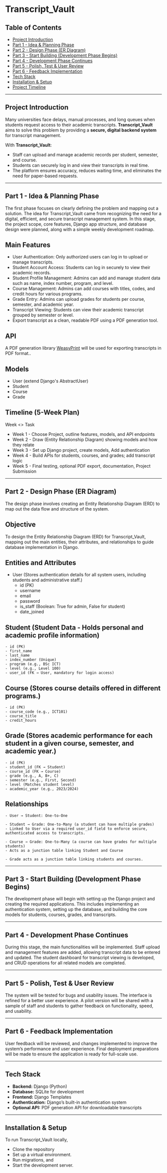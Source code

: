 # Transcript_Vault

## Table of Contents
- [Project Introduction](#project-introduction)
- [Part 1 - Idea & Planning Phase](#part-1---idea--planning-phase)
- [Part 2 - Design Phase (ER Diagram)](#part-2---design-phase-er-diagram)
- [Part 3 - Start Building (Development Phase Begins)](#part-3---start-building-development-phase-begins)
- [Part 4 - Development Phase Continues](#part-4---development-phase-continues)
- [Part 5 - Polish, Test & User Review](#part-5---polish-test--user-review)
- [Part 6 - Feedback Implementation](#part-6---feedback-implementation)
- [Tech Stack](#tech-stack)
- [Installation & Setup](#installation--setup)
- [Project Timeline](#project-timeline)

---

## Project Introduction 
Many universities face delays, manual processes, and long queues when students request access to their academic transcripts. **Transcript_Vault** aims to solve this problem by providing a **secure, digital backend system** for transcript management.

With **Transcript_Vault**:
- Staff can upload and manage academic records per student, semester, and course.
- Students can securely log in and view their transcripts in real time.
- The platform ensures accuracy, reduces waiting time, and eliminates the need for paper-based requests.

---

## Part 1 - Idea & Planning Phase
The first phase focuses on clearly defining the problem and mapping out a solution. 
The idea for Transcript_Vault came from recognizing the need for a digital, efficient, and secure transcript management system. In this stage, the project scope, core features, Django app structure, and database design were planned, along with a simple weekly development roadmap.


## Main Features
  - User Authentication: Only authorized users can log in to upload or manage transcripts.
  - Student Account Access: Students can log in securely to view their academic records.
  - Student Profile Management: Admins can add and manage student data such as name, index number, program, and level.
  - Course Management: Admins can add courses with titles, codes, and credit hours for various programs.
  - Grade Entry: Admins can upload grades for students per course, semester, and academic year.
  - Transcript Viewing: Students can view their academic transcript grouped by semester or level.
  - Export transcript as a clean, readable PDF using a PDF generation tool.

## API 
 A PDF generation library [WeasyPrint](https://weasyprint.org/) will be used for exporting transcripts in PDF format..

## Models
- User (extend Django's AbstractUser)
- Student
- Course
- Grade

## Timeline (5-Week Plan)
Week          <>  Task
- Week 1    - Choose Project, outline features, models, and API endpoints 
- Week 2    - Draw (Entity Relationship Diagram) showing models and how they relate
- Week 3    - Set up Django project, create models, Add authentication
- Week 4    - Build APIs for students, courses, and grades; add transcript logic
- Week 5    - Final testing, optional PDF export, documentation, Project Submission


---


## Part 2 - Design Phase (ER Diagram)
The design phase involves creating an Entity Relationship Diagram (ERD) to map out the data flow and structure of the system. 

  ## Objective
  To design the Entity Relationship Diagram (ERD) for Transcript_Vault, mapping out the main entities, their attributes, and relationships to      guide database implementation in Django.

  ## Entities and Attributes
  - User (Stores authentication details for all system users, including students and administrative staff.)
    - id (PK)
    - username
    - email
    - password
    - is_staff (Boolean: True for admin, False for student)
    - date_joined

  ## Student (Student Data - Holds personal and academic profile information)
    - id (PK)
    - first_name
    - last_name
    - index_number (Unique)
    - program (e.g., BSc ICT)
    - level (e.g., Level 100)
    - user_id (FK → User, mandatory for login access)

  ## Course (Stores course details offered in different programs.)
    - id (PK)
    - course_code (e.g., ICT101)
    - course_title
    - credit_hours


  ## Grade (Stores academic performance for each student in a given course, semester, and academic year.)
    - id (PK)
    - student_id (FK → Student)
    - course_id (FK → Course)
    - grade (e.g., A, B+, C)
    - semester (e.g., First, Second)
    - level (Matches student level)
    - academic_year (e.g., 2023/2024)


  ## Relationships
    - User → Student: One-to-One 

    - Student → Grade: One-to-Many (a student can have multiple grades)
    - Linked to User via a required user_id field to enforce secure, authenticated access to transcripts.

    - Course → Grade: One-to-Many (a course can have grades for multiple students)
    - Acts as a junction table linking Student and Course

    - Grade acts as a junction table linking students and courses.

---

## Part 3 - Start Building (Development Phase Begins)
The development phase will begin with setting up the Django project and creating the required applications. This includes implementing an authentication system, setting up the database, and building the core models for students, courses, grades, and transcripts.

---

## Part 4 - Development Phase Continues
During this stage, the main functionalities will be implemented. Staff upload and management features are added, allowing transcript data to be entered and updated. The student dashboard for transcript viewing is developed, and CRUD operations for all related models are completed.

---

## Part 5 - Polish, Test & User Review
The system will be tested for bugs and usability issues. The interface is refined for a better user experience. A pilot version will be shared with a sample of staff and students to gather feedback on functionality, speed, and usability.


---

## Part 6 - Feedback Implementation
User feedback will be reviewed, and changes implemented to improve the system’s performance and user experience. Final deployment preparations will be made to ensure the application is ready for full-scale use.


---

## Tech Stack
- **Backend:** Django (Python)
- **Database:** SQLite for development
- **Frontend:** Django Templates
- **Authentication:** Django’s built-in authentication system
- **Optional API:** PDF generation API for downloadable transcripts

---

## Installation & Setup
To run Transcript_Vault locally, 
- Clone the repository
- Set up a virtual environment.
- Run migrations, and
- Start the development server.
